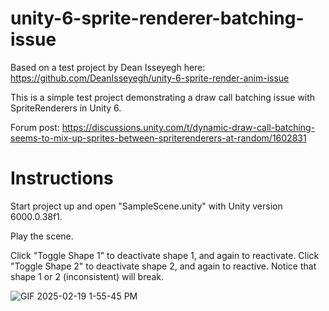# unity-6-sprite-renderer-batching-issue 

Based on a test project by Dean Isseyegh here:
https://github.com/DeanIsseyegh/unity-6-sprite-render-anim-issue

This is a simple test project demonstrating a draw call batching issue with SpriteRenderers in Unity 6.

Forum post:
https://discussions.unity.com/t/dynamic-draw-call-batching-seems-to-mix-up-sprites-between-spriterenderers-at-random/1602831

# Instructions

Start project up and open "SampleScene.unity" with Unity version 6000.0.38f1.

Play the scene.

Click "Toggle Shape 1" to deactivate shape 1, and again to reactivate. Click "Toggle Shape 2" to deactivate shape 2, and again to reactive. Notice that shape 1 or 2 (inconsistent) will break.

![GIF 2025-02-19 1-55-45 PM](https://github.com/user-attachments/assets/cf08a4cb-8def-4b30-abda-afa663f0dec4)
